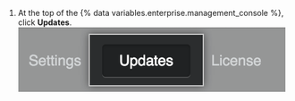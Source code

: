 1. At the top of the {% data variables.enterprise.management_console %}, click **Updates**. ![Updates menu item](/assets/images/enterprise/management-console/updates_tab.png)
